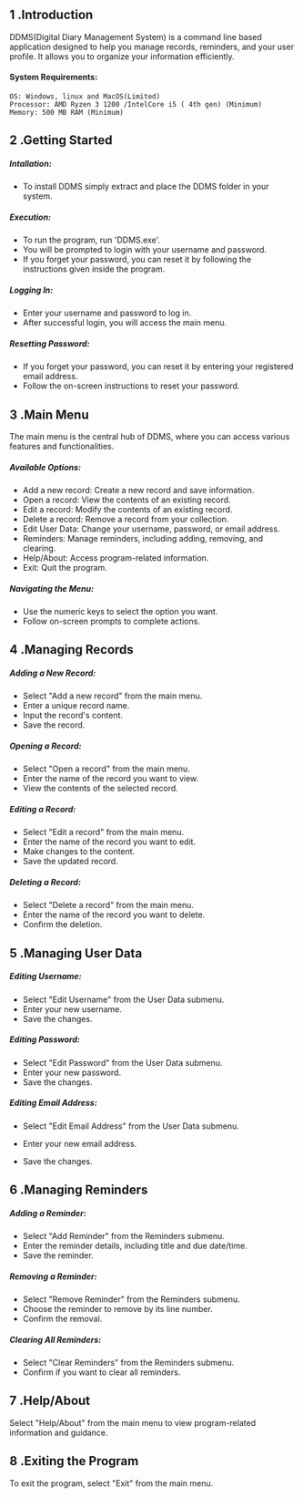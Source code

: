## 1 .Introduction

DDMS(Digital Diary Management System) is a command line based application designed to help you manage records, reminders, and your user profile. It allows you to organize your information efficiently.

#### System Requirements:

```
OS: Windows, linux and MacOS(Limited)
Processor: AMD Ryzen 3 1200 /IntelCore i5 ( 4th gen) (Minimum)
Memory: 500 MB RAM (Minimum)
```

## 2 .Getting Started

##### Intallation:

- To install DDMS simply extract and place the DDMS folder in your system.

##### Execution:

- To run the program, run 'DDMS.exe'.
- You will be prompted to login with your username and password.
- If you forget your password, you can reset it by following the instructions given inside the program.

##### Logging In:

- Enter your username and password to log in.
- After successful login, you will access the main menu.

##### Resetting Password:

- If you forget your password, you can reset it by entering your registered email address.
- Follow the on-screen instructions to reset your password.

## 3 .Main Menu

The main menu is the central hub of DDMS, where you can access various features and functionalities.

##### Available Options:

- Add a new record: Create a new record and save information.
- Open a record: View the contents of an existing record.
- Edit a record: Modify the contents of an existing record.
- Delete a record: Remove a record from your collection.
- Edit User Data: Change your username, password, or email address.
- Reminders: Manage reminders, including adding, removing, and clearing.
- Help/About: Access program-related information.
- Exit: Quit the program.

##### Navigating the Menu:

* Use the numeric keys to select the option you want.
* Follow on-screen prompts to complete actions.

## 4 .Managing Records

##### Adding a New Record:


* Select "Add a new record" from the main menu.
* Enter a unique record name.
* Input the record's content.
* Save the record.
  

##### Opening a Record:

* Select "Open a record" from the main menu.
* Enter the name of the record you want to view.
* View the contents of the selected record.

##### Editing a Record:

* Select "Edit a record" from the main menu.
* Enter the name of the record you want to edit.
* Make changes to the content.
* Save the updated record.

##### Deleting a Record:


* Select "Delete a record" from the main menu.
* Enter the name of the record you want to delete.
* Confirm the deletion.

## 5 .Managing User Data

##### Editing Username:

* Select "Edit Username" from the User Data submenu.
* Enter your new username.
* Save the changes.

##### Editing Password:

* Select "Edit Password" from the User Data submenu.
* Enter your new password.
* Save the changes.

##### Editing Email Address:

* Select "Edit Email Address" from the User Data submenu.

* Enter your new email address.
* Save the changes.

## 6 .Managing Reminders

##### Adding a Reminder:

* Select "Add Reminder" from the Reminders submenu.
* Enter the reminder details, including title and due date/time.
* Save the reminder.

##### Removing a Reminder:

* Select "Remove Reminder" from the Reminders submenu.
* Choose the reminder to remove by its line number.
* Confirm the removal.

##### Clearing All Reminders:

* Select "Clear Reminders" from the Reminders submenu.
* Confirm if you want to clear all reminders.

## 7 .Help/About

Select "Help/About" from the main menu to view program-related information and guidance.

## 8 .Exiting the Program

To exit the program, select "Exit" from the main menu.



